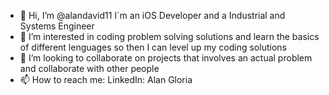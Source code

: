- 👋 Hi, I’m @alandavid11 I´m an iOS Developer and a Industrial and Systems Engineer
- 👀 I’m interested in coding problem solving solutions and learn the basics of different lenguages so then I can level up my coding solutions
- 💞️ I’m looking to collaborate on projects that involves an actual problem and collaborate with other people
- 📫 How to reach me: LinkedIn: Alan Gloria

<!---
alandavid11/alandavid11 is a ✨ special ✨ repository because its `README.md` (this file) appears on your GitHub profile.
You can click the Preview link to take a look at your changes.
--->
